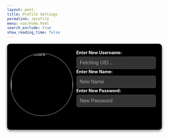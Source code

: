 ```yaml
---
layout: post
title: Profile Settings
permalink: /profile
menu: nav/home.html
search_exclude: true
show_reading_time: false
---
```

<style>
/* Flex container for overall layout */
.profile-container {
  display: flex;
  justify-content: space-between;
  align-items: flex-start;
  padding: 20px;
  max-width: 900px;
  margin: auto;
  gap: 20px;
  background-color: #000; /* Black background for the container */
  border-radius: 10px;
  box-shadow: 0 4px 8px rgba(0, 0, 0, 0.5); /* Subtle shadow for contrast */
  color: #fff; /* White text for contrast */
}

/* Profile Picture Section */
.image-section {
  display: flex;
  flex-direction: column;
  align-items: center;
  width: 40%; /* Adjust width ratio */
}

#profileImageBox {
  margin-top: 10px;
  display: flex;
  justify-content: center;
  align-items: center;
  width: 200px;
  height: 200px;
  border-radius: 50%; /* Makes the container circular */
  overflow: hidden; /* Ensures the image stays within the circle */
  border: 3px solid #444; /* Dark grey border */
  box-shadow: 0 4px 8px rgba(0, 0, 0, 0.5);
  background-color: #000; /* Fallback black background in case of empty space */
  cursor: pointer;
}

#profileImageBox img {
  width: 120%;
  height: 120%;
  object-fit: cover; /* Ensures the image covers the entire container */
  object-position: center center; /* Default: centers horizontally and vertically */
  cursor: pointer;
}
.file-icon {
  cursor: pointer;
  font-size: 0.9rem;
  color: #0078D7; /* Light blue for the upload text */
  margin-bottom: 10px;
}
.file-icon i {
  margin-left: 5px;
}
/* Form Section */
.form-section {
  flex: 1;
  display: flex;
  flex-direction: column;
  gap: 20px;
}
label {
  display: block;
  font-weight: bold;
  margin-bottom: 5px;
  color: #fff; /* White label text for contrast */
}
input {
  width: 100%;
  padding: 10px;
  border-radius: 5px;
  border: 1px solid #555; /* Slightly lighter grey border */
  font-size: 1rem;
  background-color: #333; /* Dark grey background for the textboxes */
  color: #fff; /* White text for the textboxes */
}
input::placeholder {
  color: #aaa; /* Lighter grey placeholder text */
}
/* Optional message styling */
#profile-message {
  margin-top: 10px;
  font-size: 0.9rem;
  color: red; /* Error messages in red */
}
 /* Modal Styling */
  .modal {
    display: none;
    position: fixed;
    top: 0;
    left: 0;
    width: 100%;
    height: 100%;
    background-color: rgba(0, 0, 0, 0.8);
    justify-content: center;
    align-items: center;
    z-index: 1000;
  }
  .modal-content {
    background: blue;
    padding: 20px;
    border-radius: 8px;
    text-align: center;
    width: 90%;
    max-width: 600px;
  }
  video {
    width: 100%;
    max-width: 100%;
    border: 1px solid #ccc;
    border-radius: 4px;
    margin-bottom: 20px;
  }
  button {
    padding: 10px 20px;
    font-size: 16px;
    margin-top: 10px;
  }
  img {
    width: 100%;
    max-width: 100%;
    border: 1px solid #ccc;
    border-radius: 4px;
    margin-top: 20px;
  }
</style>

<div class="profile-container">
  <!-- Profile Picture Section -->
<div class="image-section">
    <div class="image-container" id="profileImageBox" onclick="triggerFileInput()">
        <img src="/path/to/placeholder-image.png" alt="Profile Picture" id="previewImage">
    </div>
    <input type="file" id="profilePicture" accept="image/*" onchange="saveProfilePicture()" hidden>
    <p id="profile-message" style="color: red;"></p>
</div>

  <!-- Form Section -->
  <div class="form-section">
    <form>
      <div>
        <label for="newUid">Enter New Username:</label>
        <input type="text" id="newUid" placeholder="Fetching UID...">
      </div>
      <div>
        <label for="newName">Enter New Name:</label>
        <input type="text" id="newName" placeholder="New Name">
      </div>
      <div>
        <label for="newPassword">Enter New Password:</label>
        <input type="text" id="newPassword" placeholder="New Password">
      </div>
    </form>
  </div>
</div>

<script type="module">
// Import fetchOptions from config.js
import {pythonURI, fetchOptions } from '{{site.baseurl}}/assets/js/api/config.js';
// Import functions from config.js
import { putUpdate, postUpdate, deleteData, logoutUser } from "{{site.baseurl}}/assets/js/api/profile.js";

// Function to update table with fetched data
function updateTableWithData(data) {
   const tableBody = document.getElementById('profileResult');
   tableBody.innerHTML = '';

   data.sections.forEach((section, index) => {
       const tr = document.createElement('tr');
       const themeCell = document.createElement('td');
       const nameCell = document.createElement('td');

       themeCell.textContent = section.theme;
       nameCell.textContent = section.name;

       const trashIcon = document.createElement('i');
       trashIcon.className = 'fas fa-trash-alt trash-icon';
       trashIcon.style.marginLeft = '10px';
       themeCell.appendChild(trashIcon);

       trashIcon.addEventListener('click', async function (event) {
           event.preventDefault();
           const URL = pythonURI + "/api/user/section";
           // Remove the row from the table
           tr.remove();

           const options = {
               URL,
               body: { sections: [section.theme] },
               message: 'profile-message',
           };

           try {
               await deleteData(options);
           } catch (error) {
               console.error('Error deleting section:', error.message);
               document.getElementById('profile-message').textContent = 'Error deleting section: ' + error.message;
           }
       });

      yearCell.classList.add('editable'); // Make year cell editable
      yearCell.innerHTML = `${section.year} <i class="fas fa-pencil-alt edit-icon" style="margin-left: 10px;"></i>`;

       // Make the year cell editable
       yearCell.addEventListener('click', function () {
           const input = document.createElement('input');
           input.type = 'text';
           input.value = section.year;
           input.className = 'edit-input';
           yearCell.innerHTML = '';
           yearCell.appendChild(input);

           input.focus();

           input.addEventListener('blur', async function () {
               const newYear = input.value;
               const URL = pythonURI + "/api/user/section";
               const options = {
                   URL,
                   body: { section: { theme: section.theme, year: newYear } },
                   message: 'profile-message',
               };

               try {
                   await putUpdate(options);
               } catch (error) {
                   console.error('Error updating year:', error.message);
                   document.getElementById('profile-message').textContent = 'Error updating year: ' + error.message;
               }

               yearCell.textContent = newYear;
           });

           input.addEventListener('keydown', function (event) {
               if (event.key === 'Enter') {
                   input.blur();
               }
           });
       });
       tr.appendChild(themeCell);
       tr.appendChild(nameCell);

       tableBody.appendChild(tr);
   });

}
// Function to fetch UID from backend
window.fetchUid = async function() {
    const URL = pythonURI + "/api/user"; // Replace with the correct endpoint

    try {
        const response = await fetch(URL, fetchOptions);
        if (!response.ok) {
            throw new Error(`Failed to fetch UID: ${response.status}`);
        }

        const data = await response.json();
        return data.uid; // Assuming `uid` is part of the response
    } catch (error) {
        console.error('Error fetching UID:', error.message);
        return null;
    }
};

// // Function to set the UID placeholder and value
// window.setUidField = async function() {
//     const uidInput = document.getElementById('newUid');
//     try {
//         const uid = await fetchUid();
//         if (uid !== null) {
//             uidInput.value = uid; // Populate the field with the current UID
//             uidInput.placeholder = `Current UID: ${uid}`; // Add a placeholder for clarity
//         } else {
//             uidInput.placeholder = "Unable to fetch UID";
//         }
//     } catch (error) {
//         console.error('Error setting UID:', error.message);
//         uidInput.placeholder = "Error fetching UID";
//     }
// };

// Call setUidField on DOMContentLoaded
document.addEventListener('DOMContentLoaded', function() {
    window.setUidField();
});

// Function to trigger the hidden file input
window.triggerFileInput = function () {
    const fileInput = document.getElementById('profilePicture');
    fileInput.click(); // Programmatically click the file input
};

// Function to fetch user profile data
async function fetchUserProfile() {
    const URL = pythonURI + "/api/id/pfp"; // Endpoint to fetch user profile data

    try {
        const response = await fetch(URL, fetchOptions);
        if (!response.ok) {
            throw new Error(`Failed to fetch user profile: ${response.status}`);
        }

        const profileData = await response.json();
        displayUserProfile(profileData);
    } catch (error) {
        console.error('Error fetching user profile:', error.message);
        // Handle error display or fallback mechanism
    }
}

// Function to display user profile data
function displayUserProfile(profileData) {
    const profileImageBox = document.getElementById('profileImageBox');
    if (profileData.pfp) {
        const img = document.createElement('img');
        img.src = `data:image/jpeg;base64,${profileData.pfp}`;
        img.alt = 'Profile Picture';
        profileImageBox.innerHTML = ''; // Clear existing content
        profileImageBox.appendChild(img); // Append new image element
    } else {
        profileImageBox.innerHTML = '<p>No profile picture available.</p>';
    }

    // Display other profile information as needed
    // Example: Update HTML elements with profileData.username, profileData.email
}

// Function to save profile picture
window.saveProfilePicture = async function () {

    const fileInput = document.getElementById('profilePicture');
    const file = fileInput.files[0];
    if (file) {
        const reader = new FileReader();
        reader.onload = function() {
            const profileImageBox = document.getElementById('profileImageBox');
            profileImageBox.innerHTML = `<img src="${reader.result}" alt="Profile Picture">`;
        };
        reader.readAsDataURL(file);
    }

    if (!file) return;

    try {
        const base64String = await convertToBase64(file);
        await sendProfilePicture(base64String);
        console.log('Profile picture uploaded successfully!');

    } catch (error) {
        console.error('Error uploading profile picture:', error.message);
        // Handle error display or fallback mechanism
    }
}

// Function to convert file to base64
async function convertToBase64(file) {
    return new Promise((resolve, reject) => {
        const reader = new FileReader();
        reader.onload = () => resolve(reader.result.split(',')[1]); // Remove the prefix part of the result
        reader.onerror = error => reject(error);
        reader.readAsDataURL(file);
    });
}

// Function to send profile picture to server
async function sendProfilePicture(base64String) {
   const URL = pythonURI + "/api/id/pfp"; // Adjust endpoint as needed

   // Create options object for PUT request
   const options = {
       URL,
       body: { pfp: base64String },
       message: 'profile-message', // Adjust the message area as needed
       callback: () => {
           console.log('Profile picture uploaded successfully!');
           // Handle success response as needed
       }
   };

   try {
       await putUpdate(options);
   } catch (error) {
       console.error('Error uploading profile picture:', error.message);
       document.getElementById('profile-message').textContent = 'Error uploading profile picture: ' + error.message;
   }
}
  // Function to update UI with new UID and change placeholder
window.updateUidField = function(newUid) {
  const uidInput = document.getElementById('newUid');
  uidInput.value = newUid;
  uidInput.placeholder = newUid;
}

// Function to update UI with new Name and change placeholder
window.updateNameField = function(newName) {
  const nameInput = document.getElementById('newName');
  nameInput.value = newName;
  nameInput.placeholder = newName;
  window.reload()
}

// Function to change UID
window.changeUid = async function(uid) {
   if (uid) {
       const URL = pythonURI + "/api/user"; // Adjusted endpoint

       const options = {
           URL,
           body: { uid },
           message: 'uid-message', // Adjust the message area as needed
           callback: () => {
               alert("You updated your Github ID, so you will automatically be logged out. Be sure to remember your new github id to log in!");
               console.log('UID updated successfully!');
               window.updateUidField(uid);
               window.location.href = '/neptune_frontend/login'
           }
       };

       try {
           await putUpdate(options);
       } catch (error) {
           console.error('Error updating UID:', error.message);
           document.getElementById('uid-message').textContent = 'Error updating UID: ' + error.message;
       }
   }
}

window.changePassword = async function(password) {
   if (password) {
       const URL = pythonURI + "/api/user"; // Adjusted endpoint

       const options = {
           URL,
           body: { password },
           message: 'password-message', // Adjust the message area as needed
           callback: () => {
               console.log('Password updated successfully!');
               window.location.href = '/portfolio_2025/login'

           }
       };

       try {
            alert("You updated your password, so you will automatically be logged out. Be sure to remember your password!");
           await putUpdate(options);
           await logoutUser();
       } catch (error) {
           console.error('Error updating password:', error.message);
           document.getElementById('password-message').textContent = 'Error updating password: ' + error.message;
       }
   }
}

// Function to change Name
window.changeName = async function(name) {
   if (name) {
       const URL = pythonURI + "/api/user";
       const options = {
           URL,
           body: { name },
           message: 'name-message',
           callback: () => {
               console.log('Name updated successfully!');
               window.updateNameField(name);
           }
       };
       try {
           await putUpdate(options);
       } catch (error) {
           console.error('Error updating Name:', error.message);
           document.getElementById('name-message').textContent = 'Error updating Name: ' + error.message;
       }
   }
}

// Event listener to trigger updateUid function when UID field is changed
document.getElementById('newUid').addEventListener('change', function() {
    const uid = this.value;
    window.changeUid(uid);

});

// Event listener to trigger updateName function when Name field is changed
document.getElementById('newName').addEventListener('change', function() {
    const name = this.value;
    window.changeName(name);
    window.reload()

});

document.getElementById('newPassword').addEventListener('change', function() {
    const password = this.value;
    window.changePassword(password);

});

// Function to fetch Name from backend
window.fetchName = async function() {
    const URL = pythonURI + "/api/user"; // Adjusted endpoint

    try {
        const response = await fetch(URL, fetchOptions);
        if (!response.ok) {
            throw new Error(`Failed to fetch Name: ${response.status}`);
        }

        const data = await response.json();
        return data.name;
    } catch (error) {
        console.error('Error fetching Name:', error.message);
        return null;
    }
};

// Function to set placeholders for UID and Name
window.setPlaceholders = async function() {
    const uidInput = document.getElementById('newUid');
    const nameInput = document.getElementById('newName');

    try {
        const uid = await window.fetchUid();
        const name = await window.fetchName();

        if (uid !== null) {
            uidInput.placeholder = uid;
        }
        if (name !== null) {
            nameInput.placeholder = name;
        }
    } catch (error) {
        console.error('Error setting placeholders:', error.message);
    }
};

// Call and initializeProfileSetup when DOM content is loaded
document.addEventListener('DOMContentLoaded', async function () {
    try {
        await fetchUserProfile(); // Fetch user profile data
        await setPlaceholders();
    } catch (error) {
        console.error('Initialization error:', error.message);
        // Handle initialization error gracefully
    }
});

</script>